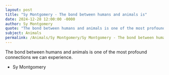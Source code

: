 ```yaml
---
layout: post
title: "Sy Montgomery - The bond between humans and animals is"
date: 2024-12-28 12:00:00 -0000
author: Sy Montgomery
quote: "The bond between humans and animals is one of the most profound connections we can experience."
subject: Animals
permalink: /Animals/Sy Montgomery/Sy Montgomery - The bond between humans and animals is
---
```


The bond between humans and animals is one of the most profound connections we can experience.

- Sy Montgomery
